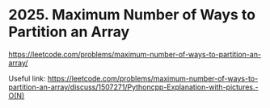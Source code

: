 # 2025. Maximum Number of Ways to Partition an Array

https://leetcode.com/problems/maximum-number-of-ways-to-partition-an-array/

Useful link:
https://leetcode.com/problems/maximum-number-of-ways-to-partition-an-array/discuss/1507271/Pythoncpp-Explanation-with-pictures.-O(N)